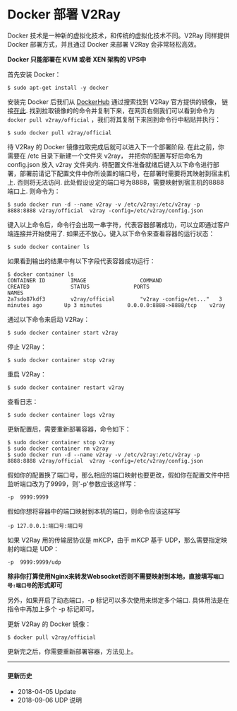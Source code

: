 # Docker 部署 V2Ray

Docker 技术是一种新的虚拟化技术，和传统的虚拟化技术不同。V2Ray 同样提供 Docker 部署方式，并且通过 Docker 来部署 V2Ray 会非常轻松高效。

**Docker 只能部署在 KVM 或者 XEN 架构的 VPS中**

首先安装 Docker：

```
$ sudo apt-get install -y docker
```

安装完 Docker 后我们从 [DockerHub](https://hub.docker.com/) 通过搜索找到 V2Ray 官方提供的镜像， 链接[在此](https://hub.docker.com/r/v2ray/official/). 找到拉取镜像的的命令并复制下来，在网页右侧我们可以看到命令为 `docker pull v2ray/official` ，我们将其复制下来回到命令行中粘贴并执行：

```
$ sudo docker pull v2ray/official
```

待 V2Ray 的 Docker 镜像拉取完成后就可以进入下一个部署阶段. 在此之前，你需要在 /etc 目录下新建一个文件夹 v2ray， 并把你的配置写好后命名为 config.json 放入 v2ray 文件夹内. 待配置文件准备就绪后键入以下命令进行部署，部署前请记下配置文件中你所设置的端口号，在部署时需要将其映射到宿主机上. 否则将无法访问. 此处假设设定的端口号为8888，需要映射到宿主机的8888端口上. 则命令为：

```
$ sudo docker run -d --name v2ray -v /etc/v2ray:/etc/v2ray -p 8888:8888 v2ray/official  v2ray -config=/etc/v2ray/config.json
```

键入以上命令后，命令行会出现一串字符，代表容器部署成功，可以立即通过客户端连接并开始使用了. 如果还不放心，键入以下命令来查看容器的运行状态：

```
$ sudo docker container ls
```

如果看到输出的结果中有以下字段代表容器成功运行：

```
$ docker container ls
CONTAINER ID        IMAGE                 COMMAND                  CREATED             STATUS              PORTS                     NAMES
2a7sdo87kdf3        v2ray/official        "v2ray -config=/et..."   3 minutes ago       Up 3 minutes        0.0.0.0:8888->8888/tcp    v2ray
```

通过以下命令来启动 V2Ray：

```
$ sudo docker container start v2ray
```

停止 V2Ray：

```
$ sudo docker container stop v2ray
```

重启 V2Ray：

```
$ sudo docker container restart v2ray
```

查看日志：
```
$ sudo docker container logs v2ray
```

更新配置后，需要重新部署容器，命令如下：

```
$ sudo docker container stop v2ray
$ sudo docker container rm v2ray
$ sudo docker run -d --name v2ray -v /etc/v2ray:/etc/v2ray -p 8888:8888 v2ray/official  v2ray -config=/etc/v2ray/config.json
```

假如你的配置换了端口号，那么相应的端口映射也要更改，假如你在配置文件中把监听端口改为了9999，则'-p'参数应该这样写：
```
-p  9999:9999
```

假如你想将容器中的端口映射到本机的端口，则命令应该这样写

```
-p 127.0.0.1:端口号:端口号
```

如果 V2Ray 用的传输层协议是 mKCP，由于 mKCP 基于 UDP，那么需要指定映射的端口是 UDP：

```
-p  9999:9999/udp
```

**除非你打算使用Nginx来转发Websocket否则不需要映射到本地，直接填写`端口号:端口号`的形式即可**

另外，如果开启了动态端口，-p 标记可以多次使用来绑定多个端口. 具体用法是在指令中再加上多个 -p 标记即可。

更新 V2Ray 的 Docker 镜像：
```
$ docker pull v2ray/official
```
更新完之后，你需要重新部署容器，方法见上。

-------

#### 更新历史

* 2018-04-05 Update
* 2018-09-06 UDP 说明
